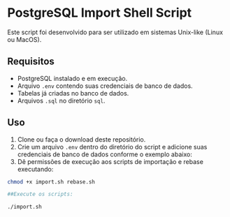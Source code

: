 # PostgreSQL Import Shell Script

Este script foi desenvolvido para ser utilizado em sistemas Unix-like (Linux ou MacOS).

## Requisitos

- PostgreSQL instalado e em execução.
- Arquivo `.env` contendo suas credenciais de banco de dados.
- Tabelas já criadas no banco de dados.
- Arquivos `.sql` no diretório `sql`.

## Uso

1. Clone ou faça o download deste repositório.
2. Crie um arquivo `.env` dentro do diretório do script e adicione suas credenciais de banco de dados conforme o exemplo abaixo:
3. Dê permissões de execução aos scripts de importação e rebase executando:

```bash
chmod +x import.sh rebase.sh

##Execute os scripts:

./import.sh
